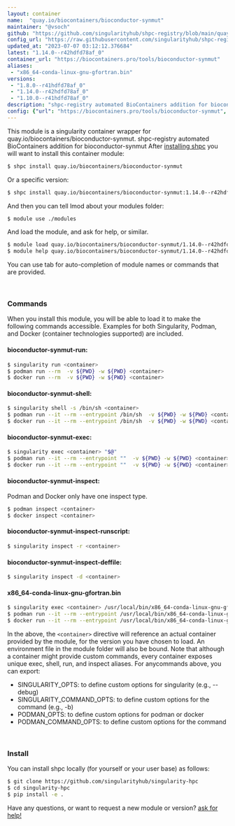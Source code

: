 ```yaml
---
layout: container
name:  "quay.io/biocontainers/bioconductor-synmut"
maintainer: "@vsoch"
github: "https://github.com/singularityhub/shpc-registry/blob/main/quay.io/biocontainers/bioconductor-synmut/container.yaml"
config_url: "https://raw.githubusercontent.com/singularityhub/shpc-registry/main/quay.io/biocontainers/bioconductor-synmut/container.yaml"
updated_at: "2023-07-07 03:12:12.376684"
latest: "1.14.0--r42hdfd78af_0"
container_url: "https://biocontainers.pro/tools/bioconductor-synmut"
aliases:
 - "x86_64-conda-linux-gnu-gfortran.bin"
versions:
 - "1.8.0--r41hdfd78af_0"
 - "1.14.0--r42hdfd78af_0"
 - "1.10.0--r41hdfd78af_0"
description: "shpc-registry automated BioContainers addition for bioconductor-synmut"
config: {"url": "https://biocontainers.pro/tools/bioconductor-synmut", "maintainer": "@vsoch", "description": "shpc-registry automated BioContainers addition for bioconductor-synmut", "latest": {"1.14.0--r42hdfd78af_0": "sha256:6aef673ae541b62c3108e258eb0049efd23d444a07efa64f82f2910cd28e0a9d"}, "tags": {"1.8.0--r41hdfd78af_0": "sha256:379d55f88d0f53925b07ccfc075ef03fd3b3c03ead317e576db61f313c97756c", "1.14.0--r42hdfd78af_0": "sha256:6aef673ae541b62c3108e258eb0049efd23d444a07efa64f82f2910cd28e0a9d", "1.10.0--r41hdfd78af_0": "sha256:7a6f63fc0ec1835aa29d57c116616997bbaab9dc544604ac52f551501abc273c"}, "docker": "quay.io/biocontainers/bioconductor-synmut", "aliases": {"x86_64-conda-linux-gnu-gfortran.bin": "/usr/local/bin/x86_64-conda-linux-gnu-gfortran.bin"}}
---
```


This module is a singularity container wrapper for quay.io/biocontainers/bioconductor-synmut.
shpc-registry automated BioContainers addition for bioconductor-synmut
After [installing shpc](#install) you will want to install this container module:


```bash
$ shpc install quay.io/biocontainers/bioconductor-synmut
```

Or a specific version:

```bash
$ shpc install quay.io/biocontainers/bioconductor-synmut:1.14.0--r42hdfd78af_0
```

And then you can tell lmod about your modules folder:

```bash
$ module use ./modules
```

And load the module, and ask for help, or similar.

```bash
$ module load quay.io/biocontainers/bioconductor-synmut/1.14.0--r42hdfd78af_0
$ module help quay.io/biocontainers/bioconductor-synmut/1.14.0--r42hdfd78af_0
```

You can use tab for auto-completion of module names or commands that are provided.

<br>

### Commands

When you install this module, you will be able to load it to make the following commands accessible.
Examples for both Singularity, Podman, and Docker (container technologies supported) are included.

#### bioconductor-synmut-run:

```bash
$ singularity run <container>
$ podman run --rm  -v ${PWD} -w ${PWD} <container>
$ docker run --rm  -v ${PWD} -w ${PWD} <container>
```

#### bioconductor-synmut-shell:

```bash
$ singularity shell -s /bin/sh <container>
$ podman run --it --rm --entrypoint /bin/sh  -v ${PWD} -w ${PWD} <container>
$ docker run --it --rm --entrypoint /bin/sh  -v ${PWD} -w ${PWD} <container>
```

#### bioconductor-synmut-exec:

```bash
$ singularity exec <container> "$@"
$ podman run --it --rm --entrypoint ""  -v ${PWD} -w ${PWD} <container> "$@"
$ docker run --it --rm --entrypoint ""  -v ${PWD} -w ${PWD} <container> "$@"
```

#### bioconductor-synmut-inspect:

Podman and Docker only have one inspect type.

```bash
$ podman inspect <container>
$ docker inspect <container>
```

#### bioconductor-synmut-inspect-runscript:

```bash
$ singularity inspect -r <container>
```

#### bioconductor-synmut-inspect-deffile:

```bash
$ singularity inspect -d <container>
```


#### x86_64-conda-linux-gnu-gfortran.bin

```bash
$ singularity exec <container> /usr/local/bin/x86_64-conda-linux-gnu-gfortran.bin
$ podman run --it --rm --entrypoint /usr/local/bin/x86_64-conda-linux-gnu-gfortran.bin   -v ${PWD} -w ${PWD} <container> -c " $@"
$ docker run --it --rm --entrypoint /usr/local/bin/x86_64-conda-linux-gnu-gfortran.bin   -v ${PWD} -w ${PWD} <container> -c " $@"
```



In the above, the `<container>` directive will reference an actual container provided
by the module, for the version you have chosen to load. An environment file in the
module folder will also be bound. Note that although a container
might provide custom commands, every container exposes unique exec, shell, run, and
inspect aliases. For anycommands above, you can export:

 - SINGULARITY_OPTS: to define custom options for singularity (e.g., --debug)
 - SINGULARITY_COMMAND_OPTS: to define custom options for the command (e.g., -b)
 - PODMAN_OPTS: to define custom options for podman or docker
 - PODMAN_COMMAND_OPTS: to define custom options for the command

<br>

### Install

You can install shpc locally (for yourself or your user base) as follows:

```bash
$ git clone https://github.com/singularityhub/singularity-hpc
$ cd singularity-hpc
$ pip install -e .
```

Have any questions, or want to request a new module or version? [ask for help!](https://github.com/singularityhub/singularity-hpc/issues)